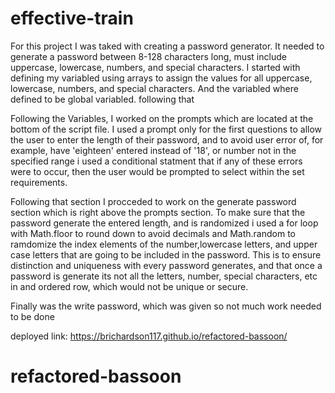 # effective-train
For this project I was taked with creating a password generator. It needed to generate a password between 8-128 characters long, must include uppercase, lowercase, numbers, and special characters.
I started with defining my variabled using arrays to assign the values for all uppercase, lowercase, numbers, and special characters. And the variabled where defined to be global variabled. following that 

Following the Variables, I worked on the prompts which are located at the bottom of the script file. I used a prompt only for the first questions to allow the user to enter the length of their password, and to avoid user error of, for example, have 'eighteen' entered instead of '18', or number not in the specified range i used a conditional statment that if any of these errors were to occur, then the user would be prompted to select within the set requirements.

Following that section I procceded to work on the generate password section which is right above the prompts section. To make sure that the password generate the entered length, and is randomized i used a for loop with Math.floor to round down to avoid decimals and Math.random to ramdomize the index elements of the number,lowercase letters, and upper case letters that are going to be included in the password. This is to ensure distinction and uniqueness with every password generates, and that once a password is generate its not all the letters, number, special characters, etc in and ordered row, which would not be unique or secure.


Finally was the write password, which was given so not much work needed to be done


deployed link: https://brichardson117.github.io/refactored-bassoon/




# refactored-bassoon
